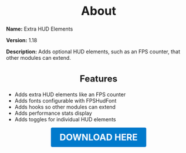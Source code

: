 <h1 style="text-align:center; font-size:2rem; font-weight:bold;">About</h1>

**Name:**
Extra HUD Elements

**Version:**
1.18

**Description:**
Adds optional HUD elements, such as an FPS counter, that other modules can extend.

<h2 style="text-align:center; font-size:1.5rem; font-weight:bold;">Features</h2>

- Adds extra HUD elements like an FPS counter
- Adds fonts configurable with FPSHudFont
- Adds hooks so other modules can extend
- Adds performance stats display
- Adds toggles for individual HUD elements





<p align="center"><a href="https://github.com/LiliaFramework/Modules/raw/refs/heads/gh-pages/hud_extras.zip" style="display:inline-block;padding:12px 24px;font-size:1.5rem;font-weight:bold;text-decoration:none;color:#fff;background-color:var(--md-primary-fg-color,#007acc);border-radius:4px;">DOWNLOAD HERE</a></p>